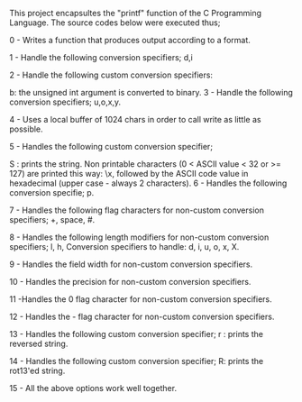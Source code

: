 This project encapsultes the "printf" function of the C Programming Language. The source codes below were executed thus;

0 - Writes a function that produces output according to a format.

1 - Handle the following conversion specifiers; d,i

2 - Handle the following custom conversion specifiers:

b: the unsigned int argument is converted to binary.
3 - Handle the following conversion specifiers; u,o,x,y.

4 - Uses a local buffer of 1024 chars in order to call write as little as possible.

5 - Handles the following custom conversion specifier;

S : prints the string.
Non printable characters (0 < ASCII value < 32 or >= 127) are printed this way: \x, followed by the ASCII code value in hexadecimal (upper case - always 2 characters).
6 - Handles the following conversion specifie; p.

7 - Handles the following flag characters for non-custom conversion specifiers; +, space, #.

8 - Handles the following length modifiers for non-custom conversion specifiers; l, h, Conversion specifiers to handle: d, i, u, o, x, X.

9 - Handles the field width for non-custom conversion specifiers.

10 - Handles the precision for non-custom conversion specifiers.

11 -Handles the 0 flag character for non-custom conversion specifiers.

12 - Handles the - flag character for non-custom conversion specifiers.

13 - Handles the following custom conversion specifier; r : prints the reversed string.

14 - Handles the following custom conversion specifier; R: prints the rot13'ed string.

15 - All the above options work well together.
